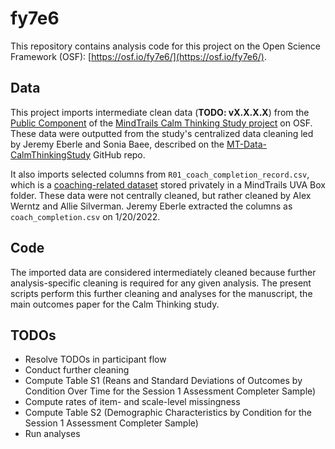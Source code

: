 # fy7e6

This repository contains analysis code for this project on the Open Science Framework (OSF): [https://osf.io/fy7e6/](https://osf.io/fy7e6/).

## Data

This project imports intermediate clean data (**TODO: vX.X.X.X**) from the [Public Component](https://osf.io/s8v3h/) of the [MindTrails Calm Thinking Study project](https://osf.io/zbd52/) on OSF. These data were outputted from the study's centralized data cleaning led by Jeremy Eberle and Sonia Baee, described on the [MT-Data-CalmThinkingStudy](https://github.com/TeachmanLab/MT-Data-CalmThinkingStudy) GitHub repo.

It also imports selected columns from `R01_coach_completion_record.csv`, which is a [coaching-related dataset](https://github.com/TeachmanLab/MT-Data-CalmThinkingStudy#coaching-related-data-on-uva-box) stored privately in a MindTrails UVA Box folder. These data were not centrally cleaned, but rather cleaned by Alex Werntz and Allie Silverman. Jeremy Eberle extracted the columns as `coach_completion.csv` on 1/20/2022.

## Code

The imported data are considered intermediately cleaned because further analysis-specific cleaning is required for any given analysis. The present scripts perform this further cleaning and analyses for the manuscript, the main outcomes paper for the Calm Thinking study.

## TODOs

- Resolve TODOs in participant flow
- Conduct further cleaning
- Compute Table S1 (Reans and Standard Deviations of Outcomes by Condition Over Time for the Session 1 Assessment Completer Sample)
- Compute rates of item- and scale-level missingness
- Compute Table S2 (Demographic Characteristics by Condition for the Session 1 Assessment Completer Sample)
- Run analyses
